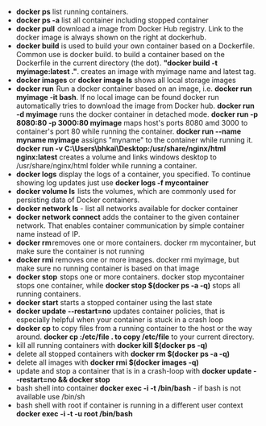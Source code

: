 - **docker ps** list running containers.
- **docker ps -a** list all container including stopped container
- **docker pull**  download a image from Docker Hub registry. Link to the docker image is always shown on the right at dockerhub.
- **docker build** is used to build your own container based on a Dockerfile. Common use is docker build. to build a container based on the Dockerfile in the current directory (the dot). **"docker build -t myimage:latest ."**. creates an image with myimage name and latest tag.
- **docker images** or **docker image ls** shows all local storage images
- **docker run**  Run a docker container based on an image, i.e. **docker run myimage -it bash**. If no local image can be found docker run automatically tries to download the image from Docker hub. **docker run -d myimage** runs the docker container in detached mode. **docker run -p 8080:80 -p 3000:80 myimage** maps host's ports 8080 amd 3000 to container's port 80 while running the container. **docker run --name myname myimage** assigns "myname" to the container while running it. **docker run -v C:\Users\bhkai\Desktop:/usr/share/nginx/html nginx:latest** creates a volume and links windows desktop to /usr/share/nginx/html folder while running a container.
- **docker logs** display the logs of a container, you specified. To continue showing log updates just use **docker logs -f mycontainer**
- **docker volume ls**  lists the volumes, which are commonly used for persisting data of Docker containers.
- **docker network ls** - list all networks available for docker container
- **docker network connect** adds the container to the given container network. That enables container communication by simple container name instead of IP.
- **docker rm** removes one or more containers. docker rm mycontainer, but make sure the container is not running
- **docker rmi** removes one or more images. docker rmi myimage, but make sure no running container is based on that image
- **docker stop**  stops one or more containers. docker stop mycontainer stops one container, while **docker stop $(docker ps -a -q)** stops all running containers.
- **docker start** starts a stopped container using the last state
- **docker update --restart=no** updates container policies, that is especially helpful when your container is stuck in a crash loop
- **docker cp** to copy files from a running container to the host or the way around. **docker cp :/etc/file . to copy /etc/file** to your current directory.
- kill all running containers with **docker kill $(docker ps -q)**
- delete all stopped containers with **docker rm $(docker ps -a -q)**
- delete all images with **docker rmi $(docker images -q)**
- update and stop a container that is in a crash-loop with **docker update --restart=no && docker stop**
- bash shell into container **docker exec -i -t /bin/bash** - if bash is not available use /bin/sh
- bash shell with root if container is running in a different user context **docker exec -i -t -u root /bin/bash**
